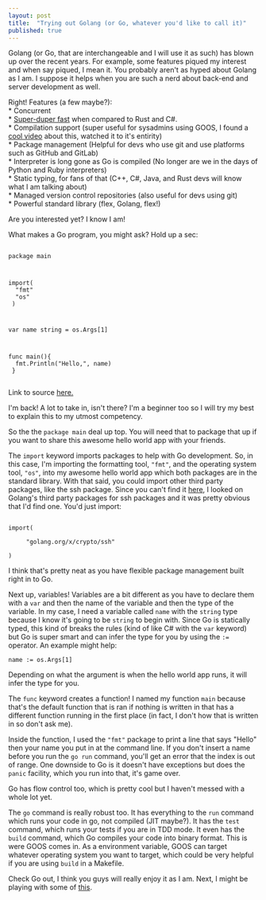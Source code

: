 ```yaml
---
layout: post
title:  "Trying out Golang (or Go, whatever you'd like to call it)"
published: true
---
```


Golang (or Go, that are interchangeable and I will use it as such) has blown up over the recent years. For example, some features piqued my interest and when say piqued, I mean it. You probably aren't as hyped about Golang as I am. I suppose it helps when you are such a nerd about back-end and server development as well.

Right! Features (a few maybe?):<br>
    * Concurrent<br>
    * [Super-duper fast](https://stackshare.io/stackups/c-sharp-vs-go-vs-rust) when compared to Rust and C#.<br>
    * Compilation support (super useful for sysadmins using GOOS, I found a [cool video](https://www.youtube.com/watch?v=hsgkdMrEJPs) about this, watched it to it's entirity)<br>
    * Package management (Helpful for devs who use git and use platforms such as GitHub and GitLab)<br>
    * Interpreter is long gone as Go is compiled (No longer are we in the days of Python and Ruby interpreters)<br>
    * Static typing, for fans of that (C++, C#, Java, and Rust devs will know what I am talking about)<br>
    * Managed version control repositories (also useful for devs using git)<br>
    * Powerful standard library (flex, Golang, flex!)

Are you interested yet? I know I am!

What makes a Go program, you might ask? Hold up a sec:

<code>
package main<br>

import(<br>
    &nbsp;"fmt"<br>
    &nbsp;"os"<br>
)<br>

var name string = os.Args[1]<br>

func main(){<br>
    &nbsp;fmt.Println("Hello,", name)<br>
}<br>
</code>

Link to source [here.](https://wyattjmiller/blog/src/main.go)

I'm back! A lot to take in, isn't there? I'm a beginner too so I will try my best to explain this to my utmost competency.

So the the `package main` deal up top. You will need that to package that up if you want to share this awesome hello world app with your friends.

The `import` keyword imports packages to help with Go development. So, in this case, I'm importing the formatting tool, `"fmt"`, and the operating system tool, `"os"`, into my awesome hello world app which both packages are in the standard library. With that said, you could import other third party packages, like the ssh package. Since you can't find it [here](https://golang.org/pkg/), I looked on Golang's third party packages for ssh packages and it was pretty obvious that I'd find one. You'd just import:<br>

<code>
import(<br>
    &nbsp;"golang.org/x/crypto/ssh"<br>
)
</code>

I think that's pretty neat as you have flexible package management built right in to Go. 

Next up, variables! Variables are a bit different as you have to declare them with a `var` and then the name of the variable and then the type of the variable. In my case, I need a variable called `name` with the `string` type because I know it's going to be `string` to begin with. Since Go is statically typed, this kind of breaks the rules (kind of like C# with the `var` keyword) but Go is super smart and can infer the type for you by using the `:=` operator. An example might help:<br>

`name := os.Args[1]`<br>

Depending on what the argument is when the hello world app runs, it will infer the type for you. 

The `func` keyword creates a function! I named my function `main` because that's the default function that is ran if nothing is written in that has a different function running in the first place (in fact, I don't how that is written in so don't ask me). 

Inside the function, I used the `"fmt"` package to print a line that says "Hello" then your name you put in at the command line. If you don't insert a name before you run the `go run` command, you'll get an error that the index is out of range. One downside to Go is it doesn't have exceptions but does the `panic` facility, which you run into that, it's game over.

Go has flow control too, which is pretty cool but I haven't messed with a whole lot yet.

The `go` command is really robust too. It has everything to the `run` command which runs your code in go, not compiled (JIT maybe?). It has the `test` command, which runs your tests if you are in TDD mode. It even has the `build` command, which Go compiles your code into binary format. This is were GOOS comes in. As a environment variable, GOOS can target whatever operating system you want to target, which could be very helpful if you are using `build` in a Makefile.

Check Go out, I think you guys will really enjoy it as I am. Next, I might be playing with some of [this](https://github.com/zmb3/spotify).